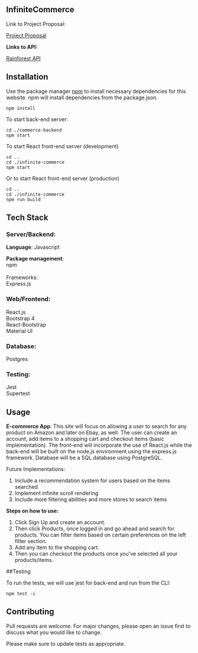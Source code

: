 ## InfiniteCommerce

Link to Project Proposal:

[Project Proposal](https://docs.google.com/document/d/1qNe5WA0dHvYxCPijkAfEw5IEoA-tjDEH2xUYNytCf_s/edit?usp=sharing)

**Links to API:**

[Rainforest API](https://app.rainforestapi.com/playground)

## Installation


Use the package manager [npm](https://docs.npmjs.com/cli/v7/commands/npm-install) to install necessary dependencies for this website. npm will install dependencies from the package.json.

    npm install

To start back-end server:

    cd ./commerce-backend
	npm start

To start React front-end server (development)

	cd ..
	cd ./infinite-commerce
	npm start

Or to start React front-end server (production)

	cd ..
	cd ./infinite-commerce
	npm run build

## Tech Stack

### Server/Backend:

**Language**: Javascript

**Package management**:<br/> npm<br/><br/>
Frameworks:<br/>
Express.js<br/>

### Web/Frontend:

React.js<br/>
Bootstrap 4<br/>
React-Bootstrap<br/>
Material UI<br/>

### Database:

Postgres

### Testing:
Jest<br/>
Supertest

## Usage

<b>E-commerce App</b>: This site will focus on allowing a user to search for any product on Amazon and later on Ebay, as well. The user can create an account, add items to a shopping cart and checkout items (basic implementation). The front-end will incorporate the use of React.js while the back-end will be built on the node.js environment using the express.js framework. Database will be a SQL database using PostgreSQL.

Future Implementations:</br>
1. Include a recommendation system for users based on the items searched</br>
2. Implement infinite scroll rendering</br>
3. Include more filtering abilities and more stores to search items</br>  

**Steps on how to use:**<br/>
1. Click Sign Up and create an account.<br/>
2. Then click Products, once logged in and go ahead and search for products. You can filter items based on certain preferences on the left filter section.<br/>
3. Add any item to the shopping cart.<br/>
4. Then you can checkout the products once you've selected all your products/items.<br/>

##Testing

To run the tests, we will use jest for back-end and run from the CLI:

	npm test -i

## Contributing
Pull requests are welcome. For major changes, please open an issue first to discuss what you would like to change.

Please make sure to update tests as appropriate.
